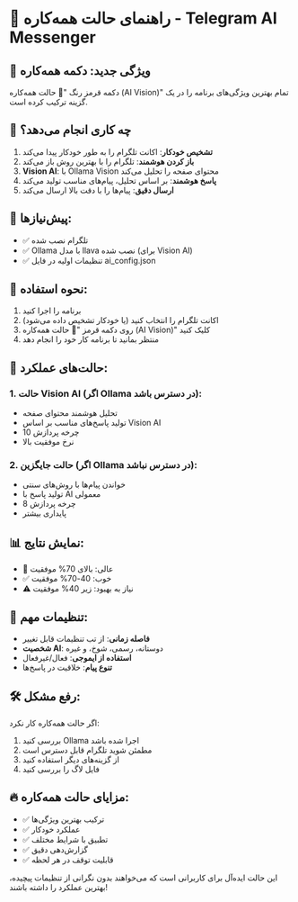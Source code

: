 🎯 راهنمای حالت همه‌کاره - Telegram AI Messenger
================================================================

## 🚀 ویژگی جدید: دکمه همه‌کاره
دکمه قرمز رنگ "🎯 حالت همه‌کاره (AI Vision)" تمام بهترین ویژگی‌های برنامه را در یک گزینه ترکیب کرده است.

## 🎯 چه کاری انجام می‌دهد؟
1. **تشخیص خودکار**: اکانت تلگرام را به طور خودکار پیدا می‌کند
2. **باز کردن هوشمند**: تلگرام را با بهترین روش باز می‌کند  
3. **Vision AI**: با Ollama Vision محتوای صفحه را تحلیل می‌کند
4. **پاسخ هوشمند**: بر اساس تحلیل، پیام‌های مناسب تولید می‌کند
5. **ارسال دقیق**: پیام‌ها را با دقت بالا ارسال می‌کند

## 🔧 پیش‌نیازها:
- ✅ تلگرام نصب شده
- ✅ Ollama با مدل llava نصب شده (برای Vision AI)
- ✅ تنظیمات اولیه در فایل ai_config.json

## 📱 نحوه استفاده:
1. برنامه را اجرا کنید
2. اکانت تلگرام را انتخاب کنید (یا خودکار تشخیص داده می‌شود)
3. روی دکمه قرمز "🎯 حالت همه‌کاره (AI Vision)" کلیک کنید
4. منتظر بمانید تا برنامه کار خود را انجام دهد

## 🔄 حالت‌های عملکرد:
### 1. حالت Vision AI (اگر Ollama در دسترس باشد):
- تحلیل هوشمند محتوای صفحه
- تولید پاسخ‌های مناسب بر اساس Vision AI
- 10 چرخه پردازش
- نرخ موفقیت بالا

### 2. حالت جایگزین (اگر Ollama در دسترس نباشد):
- خواندن پیام‌ها با روش‌های سنتی
- تولید پاسخ با AI معمولی
- 8 چرخه پردازش
- پایداری بیشتر

## 📊 نمایش نتایج:
- 🎯 عالی: بالای 70% موفقیت
- ✅ خوب: 40-70% موفقیت  
- ⚠️ نیاز به بهبود: زیر 40% موفقیت

## 🔧 تنظیمات مهم:
- **فاصله زمانی**: از تب تنظیمات قابل تغییر
- **شخصیت AI**: دوستانه، رسمی، شوخ، و غیره
- **استفاده از ایموجی**: فعال/غیرفعال
- **تنوع پیام**: خلاقیت در پاسخ‌ها

## 🛠️ رفع مشکل:
اگر حالت همه‌کاره کار نکرد:
1. بررسی کنید Ollama اجرا شده باشد
2. مطمئن شوید تلگرام قابل دسترس است
3. از گزینه‌های دیگر استفاده کنید
4. فایل لاگ را بررسی کنید

## 🔥 مزایای حالت همه‌کاره:
- ✅ ترکیب بهترین ویژگی‌ها
- ✅ عملکرد خودکار
- ✅ تطبیق با شرایط مختلف
- ✅ گزارش‌دهی دقیق
- ✅ قابلیت توقف در هر لحظه

این حالت ایده‌آل برای کاربرانی است که می‌خواهند بدون نگرانی از تنظیمات پیچیده، بهترین عملکرد را داشته باشند!
